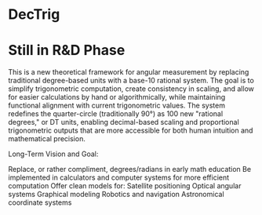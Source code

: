# DecTrig
# Still in R&D Phase
This is a new theoretical framework for angular measurement by replacing traditional degree-based units with a base-10 rational system. The goal is to simplify trigonometric computation, create consistency in scaling, and allow for easier calculations by hand or algorithmically, while maintaining functional alignment with current trigonometric values. The system redefines the quarter-circle (traditionally 90°) as 100 new "rational degrees," or DT units, enabling decimal-based scaling and proportional trigonometric outputs that are more accessible for both human intuition and mathematical precision.

Long-Term Vision and Goal:

Replace, or rather compliment, degrees/radians in early math education
Be implemented in calculators and computer systems for more efficient computation
Offer clean models for:
Satellite positioning
Optical angular systems
Graphical modeling
Robotics and navigation
Astronomical coordinate systems
